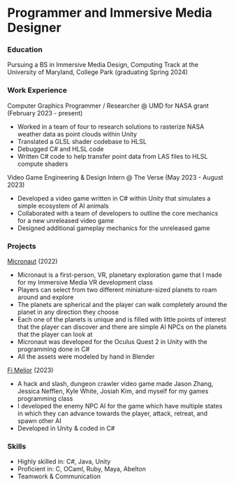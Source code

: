 # Programmer and Immersive Media Designer

### Education
Pursuing a BS in Immersive Media Design, Computing Track at the University of Maryland, College Park (graduating Spring 2024)

### Work Experience
Computer Graphics Programmer / Researcher @ UMD for NASA grant (February 2023 - present)
- Worked in a team of four to research solutions to rasterize NASA weather data as point clouds within Unity
- Translated a GLSL shader codebase to HLSL
- Debugged C# and HLSL code
- Written C# code to help transfer point data from LAS files to HLSL compute shaders


Video Game Engineering & Design Intern @ The Verse (May 2023 - August 2023)
- Developed a video game written in C# within Unity that simulates a simple ecosystem of AI animals 
- Collaborated with a team of developers to outline the core mechanics for a new unreleased video game
- Designed additional gameplay mechanics for the unreleased game

### Projects
<a href="https://github.com/mickeysanto/Micronaut/tree/main">Micronaut</a> (2022)
- Micronaut is a first-person, VR, planetary exploration game that I made for my Immersive Media VR development class
- Players can select from two different miniature-sized planets to roam around and explore
- The planets are spherical and the player can walk completely around the planet in any direction they choose
- Each one of the planets is unique and is filled with little points of interest that the player can discover and there are 
  simple AI NPCs on the planets that the player can look at
- Micronaut was developed for the Oculus Quest 2 in Unity with the programming done in C# 
- All the assets were modeled by hand in Blender 

<a href="https://github.com/mickeysanto/Fi-Melior">Fi Melior</a> (2023)
- A hack and slash, dungeon crawler video game made Jason Zhang, Jessica Nefflen, Kyle White, Josiah Kim, and myself 
  for my games programming class
- I developed the enemy NPC AI for the game which have multiple states in which they can advance towards the player,
  attack, retreat, and spawn other AI
- Developed in Unity & coded in C# 

### Skills
- Highly skilled in: C#, Java, Unity
- Proficient in: C, OCaml, Ruby, Maya, Abelton
- Teamwork & Communication
